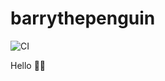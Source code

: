 # barrythepenguin

![CI](https://github.com/BarryThePenguin/jonno.dev/workflows/CI/badge.svg)

Hello 👋🏻
